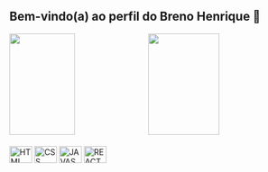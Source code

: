 ## Bem-vindo(a) ao perfil do Breno Henrique 👋

<div>
  <img height="180em" width="48%" src="https://github-readme-stats.vercel.app/api?username=Breno-Matos&show_icons=true&theme=tokyonight&include_all_commits=true&count_privare=true"/>
  <img height="180em" width="50%" src="https://github-readme-stats.vercel.app/api/top-langs/?username=Breno-Matos&layout=compact&theme=tokyonight">
</div>

<div style="display: inline_block"> <br>
  <img align="center" alt="HTML" height="30" width="40" src="https://devicon-website.vercel.app/api/html5/plain.svg" />
  <img align="center" alt="CSS" height="30" width="40" src="https://devicon-website.vercel.app/api/css3/plain.svg" /> 
  <img align="center" alt="JAVASCRIPT" height="30" width="40" src="https://devicon-website.vercel.app/api/javascript/plain.svg"></img>
  <img align="center" alt="REACT" height="30" width="40" src="https://devicon-website.vercel.app/api/react/original-wordmark.svg"></img>
</div>
